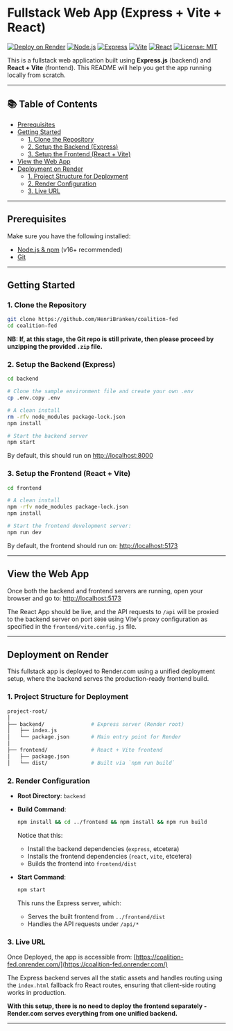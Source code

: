 # Fullstack Web App (Express + Vite + React)

[![Deploy on Render](https://img.shields.io/badge/Deployed%20on-Render-blueviolet?style=for-the-badge&logo=render)](https://coalition-fed.onrender.com/)
[![Node.js](https://img.shields.io/badge/Node.js-20.x-green?style=for-the-badge&logo=node.js)](https://nodejs.org/)
[![Express](https://img.shields.io/badge/Express.js-Backend-black?style=for-the-badge&logo=express)](https://expressjs.com/)
[![Vite](https://img.shields.io/badge/Vite-Frontend-ffde57?style=for-the-badge&logo=vite)](https://vitejs.dev/)
[![React](https://img.shields.io/badge/React-18%2B-61DAFB?style=for-the-badge&logo=react)](https://reactjs.org/)
[![License: MIT](https://img.shields.io/badge/License-MIT-yellow.svg?style=for-the-badge)](https://opensource.org/licenses/MIT)

This is a fullstack web application built using **Express.js** (backend) and **React + Vite** (frontend). This README will help you get the app running locally from scratch.

---

## 📚 Table of Contents

- [Prerequisites](#prerequisites)
- [Getting Started](#getting-started)
  - [1. Clone the Repository](#1-clone-the-repository)
  - [2. Setup the Backend (Express)](#2-setup-the-backend-express)
  - [3. Setup the Frontend (React + Vite)](#3-setup-the-frontend-react--vite)
- [View the Web App](#view-the-web-app)
- [Deployment on Render](#deployment-on-render)
  - [1. Project Structure for Deployment](#1-project-structure-for-deployment)
  - [2. Render Configuration](#2-render-configuration)
  - [3. Live URL](#3-live-url)

---

## Prerequisites

Make sure you have the following installed:

- [Node.js & npm](https://nodejs.org/) (v16+ recommended)
- [Git](https://git-scm.com/)

---

## Getting Started

### 1. Clone the Repository

```bash
git clone https://github.com/HenriBranken/coalition-fed
cd coalition-fed
```

**NB: If, at this stage, the Git repo is still private, then please proceed by unzipping the provided `.zip` file.**

### 2. Setup the Backend (Express)

```bash
cd backend

# Clone the sample environment file and create your own .env
cp .env.copy .env

# A clean install
rm -rfv node_modules package-lock.json
npm install

# Start the backend server
npm start
```

By default, this should run on [http://localhost:8000](http://localhost:8000)

### 3. Setup the Frontend (React + Vite)

```bash
cd frontend

# A clean install
npm -rfv node_modules package-lock.json
npm install

# Start the frontend development server:
npm run dev
```

By default, the frontend should run on:
[http://localhost:5173](http://localhost:5173)

---

## View the Web App
Once both the backend and frontend servers are running, open your browser and go to:
[http://localhost:5173](http://localhost:5173)

The React App should be live, and the API requests to `/api` will be proxied to the backend server on port `8000` using Vite's proxy configuration as specified in the `frontend/vite.config.js` file.

---

## Deployment on Render

This fullstack app is deployed to Render.com using a unified deployment setup, where the backend serves the production-ready frontend build.

### 1. Project Structure for Deployment

```bash
project-root/
│
├── backend/               # Express server (Render root)
│   ├── index.js
│   └── package.json       # Main entry point for Render
│
├── frontend/              # React + Vite frontend
│   ├── package.json
│   └── dist/              # Built via `npm run build`
```

### 2. Render Configuration

- **Root Directory**: `backend`
- **Build Command**:

  ```bash
  npm install && cd ../frontend && npm install && npm run build
  ```
  
  Notice that this:
  - Install the backend dependencies (`express`, etcetera)
  - Installs the frontend dependencies (`react`, `vite`, etcetera)
  - Builds the frontend into `frontend/dist`
- **Start Command**:

  ```bash
  npm start
  ```
  
  This runs the Express server, which:
  - Serves the built frontend from `../frontend/dist`
  - Handles the API requests under `/api/*`

### 3. Live URL
Once Deployed, the app is accessible from:
[https://coalition-fed.onrender.com/](https://coalition-fed.onrender.com/)

The Express backend serves all the static assets and handles routing using the `index.html` fallback fro React routes, ensuring that client-side routing works in production.

**With this setup, there is no need to deploy the frontend separately - Render.com serves everything from one unified backend.**

---